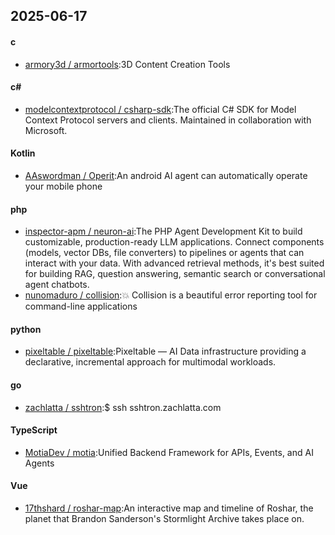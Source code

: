 ## 2025-06-17
#### c
* [armory3d / armortools](https://github.com/armory3d/armortools):3D Content Creation Tools
#### c#
* [modelcontextprotocol / csharp-sdk](https://github.com/modelcontextprotocol/csharp-sdk):The official C# SDK for Model Context Protocol servers and clients. Maintained in collaboration with Microsoft.
#### Kotlin
* [AAswordman / Operit](https://github.com/AAswordman/Operit):An android AI agent can automatically operate your mobile phone
#### php
* [inspector-apm / neuron-ai](https://github.com/inspector-apm/neuron-ai):The PHP Agent Development Kit to build customizable, production-ready LLM applications. Connect components (models, vector DBs, file converters) to pipelines or agents that can interact with your data. With advanced retrieval methods, it's best suited for building RAG, question answering, semantic search or conversational agent chatbots.
* [nunomaduro / collision](https://github.com/nunomaduro/collision):💥 Collision is a beautiful error reporting tool for command-line applications
#### python
* [pixeltable / pixeltable](https://github.com/pixeltable/pixeltable):Pixeltable — AI Data infrastructure providing a declarative, incremental approach for multimodal workloads.
#### go
* [zachlatta / sshtron](https://github.com/zachlatta/sshtron):$ ssh sshtron.zachlatta.com
#### TypeScript
* [MotiaDev / motia](https://github.com/MotiaDev/motia):Unified Backend Framework for APIs, Events, and AI Agents
#### Vue
* [17thshard / roshar-map](https://github.com/17thshard/roshar-map):An interactive map and timeline of Roshar, the planet that Brandon Sanderson's Stormlight Archive takes place on.

